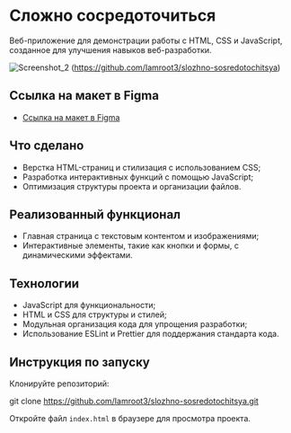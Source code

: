 # Сложно сосредоточиться
Веб-приложение для демонстрации работы с HTML, CSS и JavaScript, созданное для улучшения навыков веб-разработки.

![Screenshot_2](https://github.com/user-attachments/assets/ce47ece0-0ef4-417a-bf50-95a7cdcf18e5)
(https://github.com/Iamroot3/slozhno-sosredotochitsya)

## Ссылка на макет в Figma
- [Ссылка на макет в Figma](https://www.figma.com/design/lCqDbWjgllgJtb2hmCqfyX/%236-Сложно-сосредоточиться?node-id=0-1&node-type=canvas&t=sATEFKMp7nqeH7Pk-0)

## Что сделано
- Верстка HTML-страниц и стилизация с использованием CSS;
- Разработка интерактивных функций с помощью JavaScript;
- Оптимизация структуры проекта и организации файлов.

## Реализованный функционал
- Главная страница с текстовым контентом и изображениями;
- Интерактивные элементы, такие как кнопки и формы, с динамическими эффектами.

## Технологии
- JavaScript для функциональности;
- HTML и CSS для структуры и стилей;
- Модульная организация кода для упрощения разработки;
- Использование ESLint и Prettier для поддержания стандарта кода.

## Инструкция по запуску
Клонируйте репозиторий:

git clone https://github.com/Iamroot3/slozhno-sosredotochitsya.git

Откройте файл `index.html` в браузере для просмотра проекта.
